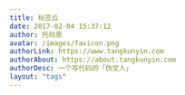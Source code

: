 ```yaml
---
title: 标签云
date: 2017-02-04 15:37:12
author: 托码思
avatar: /images/favicon.png
authorLink: https://www.tangkunyin.com
authorAbout: https://about.tangkunyin.com
authorDesc: 一个写代码的「伪文人」
layout: "tags"
---
```




